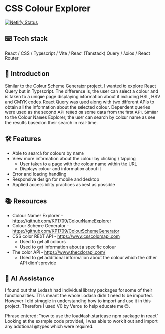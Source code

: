 # CSS Colour Explorer
[![Netlify Status](https://api.netlify.com/api/v1/badges/44a72302-dc3c-4fd2-81aa-f70087a65074/deploy-status)](https://app.netlify.com/sites/kareenapatel-csscolourexplorer/deploys)


## ⌨️ Tech stack
React / CSS / Typescript / Vite / React (Tanstack) Query / Axios / React Router

## 🍼 Introduction
Similar to the Colour Scheme Generator project, I wanted to explore React Query but in Typescript. The difference is, the user can select a colour and is taken to a unique page displaying information about it including HSL, HSV and CMYK codes. React Query was used along with two different APIs to obtain all the information about the selected colour. Dependent queries were used as the second API relied on some data from the first API. Similar to the Colour Names Explorer, the user can search by colour name as see the results based on their search in real-time.

## 🛠️ Features
- Able to search for colours by name
- View more information about the colour by clicking / tapping
    - User taken to a page with the colour name within the URL
    - Displays colour and information about it
- Error and loading handling 
- Responsive design for mobile and desktop
- Applied accessibility practices as best as possible

## 📚 Resources
- Colour Names Explorer - https://github.com/KP1709/ColourNameExplorer
- Colour Scheme Generator - https://github.com/KP1709/ColourSchemeGenerator
- CSS color REST API - https://www.csscolorsapi.com
    - Used to get all colours
    - Used to get information about a specific colour
- The color API - https://www.thecolorapi.com/
    - Used to get additional information about the colour which the other API didn't provide

## 🤖 AI Assistance
I found out that Lodash had individual library packages for some of their functionalities. This meant the whole Lodash didn't need to be imported. However I did struggle in understanding how to import and use it in this project. Therefore I used V0 by Vercel to help educate me 😊.  

Phrase entered: "how to use the loaddash.startcase npm package in react"  
Looking at the example code provided, I was able to work it out and import any addtional @types which were required.